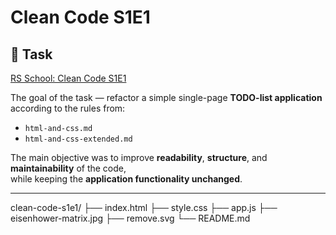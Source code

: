 # Clean Code S1E1

## 📄 Task
[RS School: Clean Code S1E1](https://github.com/rolling-scopes-school/tasks/blob/master/stage1/modules/clean-code/clean-code-s1e1.md)

The goal of the task — refactor a simple single-page **TODO-list application** according to the rules from:
- `html-and-css.md`
- `html-and-css-extended.md`

The main objective was to improve **readability**, **structure**, and **maintainability** of the code,  
while keeping the **application functionality unchanged**.

-----

clean-code-s1e1/
├── index.html
├── style.css
├── app.js
├── eisenhower-matrix.jpg
├── remove.svg
└── README.md